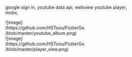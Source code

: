 google sign in,
youtube data api,
webview youtube player,
<br>mobx,

<div style="width:50%">![image](https://github.com/HSTsou/FlutterGo/blob/master/youtube_album.png)</div>
<div style="width:50%">![image](https://github.com/HSTsou/FlutterGo/blob/master/player_view.png)</div>
